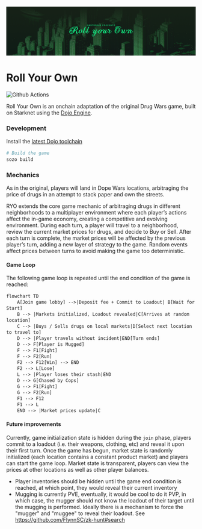 ![Roll Your Own Banner](.github/banner-wide.png)

# Roll Your Own

![Github Actions][gha-badge]

[gha-badge]: https://img.shields.io/github/actions/workflow/status/cartridge-gg/rollyourown/test.yml?branch=main

Roll Your Own is an onchain adaptation of the original Drug Wars game, built on Starknet using the [Dojo Engine](https://github.com/dojoengine/dojo).

### Development

Install the [latest Dojo toolchain](https://github.com/dojoengine/dojo/releases)

```bash
# Build the game
sozo build
```

### Mechanics

As in the original, players will land in Dope Wars locations, arbitraging the price of drugs in an attempt to stack paper and own the streets.

RYO extends the core game mechanic of arbitraging drugs in different neighborhoods to a multiplayer environment where each player’s actions affect the in-game economy, creating a competitive and evolving environment. During each turn, a player will travel to a neighborhood, review the current market prices for drugs, and decide to Buy or Sell. After each turn is complete, the market prices will be affected by the previous player’s turn, adding a new layer of strategy to the game. Random events affect prices between turns to avoid making the game too deterministic.

#### Game Loop

The following game loop is repeated until the end condition of the game is reached:

```mermaid
flowchart TD
    A[Join game lobby] -->|Deposit fee + Commit to Loadout| B[Wait for Start]
    B --> |Markets initialized, Loadout revealed|C[Arrives at random location]
    C --> |Buys / Sells drugs on local markets|D[Select next location to travel to]
    D --> |Player travels without incident|END[Turn ends]
    D --> F[Player is Mugged]
    F --> F1[Fight]
    F --> F2[Run]
    F2 --> F12[Win] --> END
    F2 --> L[Lose]
    L --> |Player loses their stash|END
    D --> G[Chased by Cops]
    G --> F1[Fight]
    G --> F2[Run]
    F1 --> F12
    F1 --> L
    END --> |Market prices update|C
```

#### Future improvements

Currently, game initialization state is hidden during the `join` phase, players commit to a loadout (i.e. their weapons, clothing, etc) and reveal it upon their first turn. Once the game has begun, market state is randomly initialized (each location contains a constant product market) and players can start the game loop. Market state is transparent, players can view the prices at other locations as well as other player balances.

- Player inventories should be hidden until the game end condition is reached, at which point, they would reveal their current inventory
- Mugging is currently PVE, eventually, it would be cool to do it PVP, in which case, the mugger should not know the loadout of their target until the mugging is performed. Ideally there is a mechanism to force the "mugger" and "muggee" to reveal their loadout. See https://github.com/FlynnSC/zk-hunt#search
